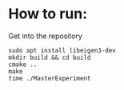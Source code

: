 # How to run:
Get into the repository 
```
sudo apt install libeigen3-dev
mkdir build && cd build
cmake ..
make 
time ./MasterExperiment
```

